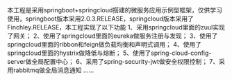 本工程是采用springboot+springcloud搭建的微服务应用示例型框架，仅供学习使用，springboot版本采用2.0.3.RELEASE，springcloud版本采用了Finchley.RELEASE，本工程实现了以下功能
1、采用springcloud里面的zuul实现了网关；
2、使用了springcloud里面的eureka做服务注册与发现；
3、使用了springcloud里面的ribbon和feign做负载均衡和声明式调用；
4、使用了springcloud里面的hystrix做降低与熔断；
5、使用了spring-cloud-config-server做全局配置中心；
6、采用了spring-security-jwt做安全权限控制；
7、采用rabbitmq做全局消息通知
......